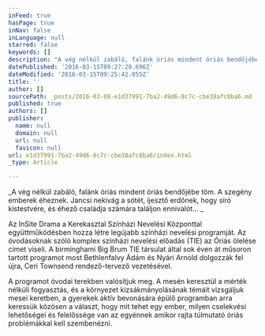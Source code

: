```yaml
---
inFeed: true
hasPage: true
inNav: false
inLanguage: null
starred: false
keywords: []
description: "A vég nélkül zabáló, falánk óriás mindent óriás bendőjébe töm. A szegény emberek éheznek. Jancsi nekivág a sötét, ijesztő erdőnek, hogy síró kistestvére, és éhező családja számára találjon ennivalót...\_"
datePublished: '2016-03-15T09:27:20.696Z'
dateModified: '2016-03-15T09:25:42.055Z'
title: ''
author: []
sourcePath: _posts/2016-03-08-e1d37991-7ba2-49d6-8c7c-cbe38afc8ba6.md
published: true
authors: []
publisher:
  name: null
  domain: null
  url: null
  favicon: null
url: e1d37991-7ba2-49d6-8c7c-cbe38afc8ba6/index.html
_type: Article

---
```

_A vég nélkül zabáló, falánk óriás mindent óriás bendőjébe töm. A szegény emberek éheznek. Jancsi nekivág a sötét, ijesztő erdőnek, hogy síró kistestvére, és éhező családja számára találjon ennivalót... _

Az InSite Drama a Kerekasztal Színházi Nevelési Központtal együttműködésben hozza létre legújabb színházi nevelési programját. Az óvodásoknak szóló komplex színházi nevelési előadás (TIE) az Óriás ölelése címet viseli. A birminghami Big Brum TIE társulat által sok éven át műsoron tartott programot most Bethlenfalvy Ádám és Nyári Arnold dolgozzák fel újra, Ceri Townsend rendező-tervező vezetésével. 

A programot óvodai terekben valósítjuk meg. A mesén keresztül a mérték nélküli fogyasztás, és a környezet kizsákmányolásának témáit vizsgáljuk mesei keretben, a gyerekek aktív bevonására épülő programban arra keressük közösen a választ, hogy mit tehet egy ember, milyen cselekvési lehetőségei és felelőssége van az egyénnek amikor rajta túlmutató óriás problémákkal kell szembenézni.